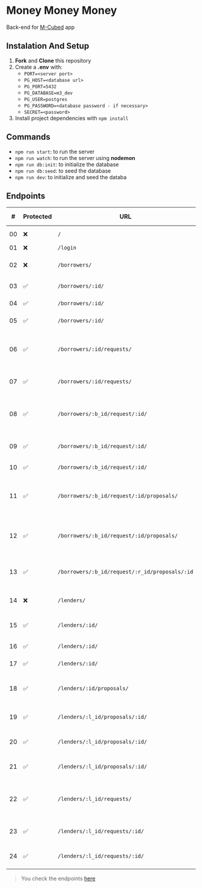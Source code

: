 # Money Money Money

Back-end for [M-Cubed](https://github.com/manoelteixeira/m-cubed-frontend) app

## Instalation And Setup

1. **Fork** and **Clone** this repository
2. Create a **.env** with:
    - `PORT=<server port>`
    - `PG_HOST=<database url>`
    - `PG_PORT=5432`
    - `PG_DATABASE=m3_dev`
    - `PG_USER=postgres`
    - `PG_PASSWORD=<database password - if necessary>`
    - `SECRET=<password>`
3. Install project dependencies with `npm install`

## Commands

- `npm run start`: to run the server
- `npm run watch`: to run the server using **nodemon**
- `npm run db:init`: to initialize the database
- `npm run db:seed`: to seed the database
- `npm run dev`: to initialize and seed the databa

## Endpoints

| #   | Protected | URL | HTTP Method | Description |
| --- | --------- | --- | ----------- | ----------- |
| 00  | ❌ | `/` | GET | API “home” route |
| 01  | ❌ | `/login`  | POST | Log In User |
| 02  | ❌ | `/borrowers/` | POST | Create a new Borrower |
| 03  | ✅ | `/borrowers/:id/` | GET | Get Borrower |
| 04  | ✅ | `/borrowers/:id/` | PUT | Update Borrower |
| 05  | ✅ | `/borrowers/:id/` | DELETE | Delete Borrower |
| 06  | ✅ | `/borrowers/:id/requests/` | GET | Get all loan requests made by the Borrower |
| 07  | ✅ | `/borrowers/:id/requests/` | POST | Create a new loan request |
| 08  | ✅ | `/borrowers/:b_id/request/:id/` | GET | Get single loan request for a given borrower |
| 09  | ✅ | `/borrowers/:b_id/request/:id/` | PUT | Update loan request |
| 10  | ✅ | `/borrowers/:b_id/request/:id/` | DELETE | Delete loan request |
| 11  | ✅ | `/borrowers/:b_id/request/:id/proposals/` | GET | Get all proposals for a single loan request |
| 12  | ✅ | `/borrowers/:b_id/request/:id/proposals/` | PUT | Accept given proposition, and reject all others |
| 13  | ✅ | `/borrowers/:b_id/request/:r_id/proposals/:id`  | GET | Get a single proposition for a given loan |
| 14  | ❌ | `/lenders/` | POST | Create a new Lenders |
| 15  | ✅ | `/lenders/:id/` | GET | Get a Single Lender |
| 16  | ✅ | `/lenders/:id/` | PUT | Update Lender |
| 17  | ✅ | `/lenders/:id/` | DELETE | Delete Lender |
| 18  | ✅ | `/lenders/:id/proposals/` | GET | Get all proposals made by the lender |
| 19  | ✅ | `/lenders/:l_id/proposals/:id/` | GET | Get a single made by the Lender |
| 20  | ✅ | `/lenders/:l_id/proposals/:id/` | PUT | Update loan proposition |
| 21  | ✅ | `/lenders/:l_id/proposals/:id/` | DELETE | Update loan proposition |
| 22  | ✅ | `/lenders/:l_id/requests/` | GET | Get all pending requests (not accepted) |
| 23  | ✅ | `/lenders/:l_id/requests/:id/` | GET | Get a single loan request |
| 24  | ✅ | `/lenders/:l_id/requests/:id/` | POST | Create a new Proposition |

> You check the endpoints [here](https://m-cubed-backend.onrender.com/docs)
